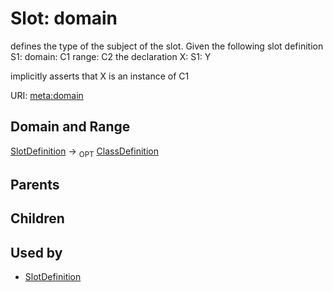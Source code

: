 
# Slot: domain


defines the type of the subject of the slot.  Given the following slot definition
  S1:
    domain: C1
    range:  C2
the declaration
  X:
    S1: Y

implicitly asserts that X is an instance of C1

URI: [meta:domain](https://w3id.org/biolink/biolinkml/meta/domain)


## Domain and Range

[SlotDefinition](SlotDefinition.md) ->  <sub>OPT</sub> [ClassDefinition](ClassDefinition.md)

## Parents


## Children


## Used by

 * [SlotDefinition](SlotDefinition.md)
